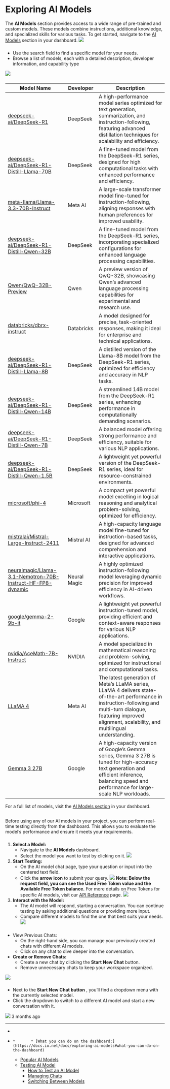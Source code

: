 # Exploring AI Models
The **AI Models** section provides access to a wide range of pre-trained and custom models. These models combine instructions, additional knowledge, and specialized skills for various tasks.
To get started, navigate to the [AI Models](https://id.io.net/ai/models) section in your dashboard.
![](https://files.readme.io/8028f22cb9afb4e77bde46b33af35b2b8e08ec44b0ed8590609a46b21de9428f-IO_Intellegence7.jpg)
### [](https://docs.io.net/docs/exploring-ai-models#what-you-can-do-on-the-dashboard)
  * Use the search field to find a specific model for your needs.
  * Browse a list of models, each with a detailed description, developer information, and capability type

![](https://files.readme.io/d92483bab5d538f00a1322da2c59d5d4316b3ec1ee41da46556971e19f4b0e92-IO_Intellegence7.jpg)
### [](https://docs.io.net/docs/exploring-ai-models#popular-ai-models)
Model Name | Developer | Description  
---|---|---  
[deepseek-ai/DeepSeek-R1](https://huggingface.co/deepseek-ai/DeepSeek-R1) | DeepSeek | A high-performance model series optimized for text generation, summarization, and instruction-following, featuring advanced distillation techniques for scalability and efficiency.  
[deepseek-ai/DeepSeek-R1-Distill-Llama-70B](https://huggingface.co/deepseek-ai/DeepSeek-R1-Distill-Llama-70B) | DeepSeek | A fine-tuned model from the DeepSeek-R1 series, designed for high computational tasks with enhanced performance and efficiency.  
[meta-llama/Llama-3.3-70B-Instruct](https://huggingface.co/unsloth/Llama-3.3-70B-Instruct) | Meta AI | A large-scale transformer model fine-tuned for instruction-following, aligning responses with human preferences for improved usability.  
[deepseek-ai/DeepSeek-R1-Distill-Qwen-32B](https://huggingface.co/deepseek-ai/DeepSeek-R1-Distill-Qwen-32B) | DeepSeek | A fine-tuned model from the DeepSeek-R1 series, incorporating specialized configurations for enhanced language processing capabilities.  
[Qwen/QwQ-32B-Preview](https://huggingface.co/Qwen/QwQ-32B-Preview) | Qwen | A preview version of QwQ-32B, showcasing Qwen’s advanced language processing capabilities for experimental and research use.  
[databricks/dbrx-instruct](https://huggingface.co/databricks/dbrx-instruct) | Databricks | A model designed for precise, task-oriented responses, making it ideal for enterprise and technical applications.  
[deepseek-ai/DeepSeek-R1-Distill-Llama-8B](https://www.google.com/url?sa=t&source=web&rct=j&opi=89978449&url=https://huggingface.co/deepseek-ai/DeepSeek-R1-Distill-Llama-8B&ved=2ahUKEwj-i7SZp7GLAxVZIxAIHRCZFmYQFnoECBkQAQ&usg=AOvVaw0-OXn4e96kxEK-L9YH4jfz) | DeepSeek | A distilled version of the Llama-8B model from the DeepSeek-R1 series, optimized for efficiency and accuracy in NLP tasks.  
[deepseek-ai/DeepSeek-R1-Distill-Qwen-14B](https://www.google.com/url?sa=t&source=web&rct=j&opi=89978449&url=https://huggingface.co/deepseek-ai/DeepSeek-R1-Distill-Qwen-14B&ved=2ahUKEwiLseCep7GLAxWTHXcKHWiuEkkQFnoECBoQAQ&usg=AOvVaw0xAf0ymzid_0RKotew0Qih) | DeepSeek | A streamlined 14B model from the DeepSeek-R1 series, enhancing performance in computationally demanding scenarios.  
[deepseek-ai/DeepSeek-R1-Distill-Qwen-7B](https://www.google.com/url?sa=t&source=web&rct=j&opi=89978449&url=https://huggingface.co/deepseek-ai/DeepSeek-R1-Distill-Qwen-7B&ved=2ahUKEwjtt8uip7GLAxV1IBAIHdAKCAsQFnoECBsQAQ&usg=AOvVaw3G3A0mvTLJtcaGth4obK7M) | DeepSeek | A balanced model offering strong performance and efficiency, suitable for various NLP applications.  
[deepseek-ai/DeepSeek-R1-Distill-Qwen-1.5B](https://www.google.com/url?sa=t&source=web&rct=j&opi=89978449&url=https://huggingface.co/deepseek-ai/DeepSeek-R1-Distill-Qwen-1.5B&ved=2ahUKEwjMhpiwp7GLAxVxKxAIHSETFkUQFnoECBUQAQ&usg=AOvVaw3dYr1_6uul3mVXltPqMRn9) | DeepSeek | A lightweight yet powerful version of the DeepSeek-R1 series, ideal for resource-constrained environments.  
[microsoft/phi-4](https://huggingface.co/microsoft/phi-4) | Microsoft | A compact yet powerful model excelling in logical reasoning and analytical problem-solving, optimized for efficiency.  
[mistralai/Mistral-Large-Instruct-2411](https://www.google.com/url?sa=t&source=web&rct=j&opi=89978449&url=https://huggingface.co/mistralai/Mistral-Large-Instruct-2411&ved=2ahUKEwia5aDoqLGLAxVgAxAIHbMzAYgQFnoECBsQAQ&usg=AOvVaw3YVUFjZzCWuzPVV1dyPq_X) | Mistral AI | A high-capacity language model fine-tuned for instruction-based tasks, designed for advanced comprehension and interactive applications.  
[neuralmagic/Llama-3.1-Nemotron-70B-Instruct-HF-FP8-dynamic](https://www.google.com/url?sa=t&source=web&rct=j&opi=89978449&url=https://huggingface.co/neuralmagic/Llama-3.1-Nemotron-70B-Instruct-HF-FP8-dynamic&ved=2ahUKEwjvvaXwqLGLAxUkFRAIHcRLAF8QFnoECBcQAQ&usg=AOvVaw0TCrSFV5-yzgRiAYipxGz3) | Neural Magic | A highly optimized instruction-following model leveraging dynamic precision for improved efficiency in AI-driven workflows.  
[google/gemma-2-9b-it](https://www.google.com/url?sa=t&source=web&rct=j&opi=89978449&url=https://huggingface.co/google/gemma-2-9b-it&ved=2ahUKEwj_-cP2qLGLAxXYQVUIHTWRDvIQFnoECBcQAQ&usg=AOvVaw0t9jhGfUZWUPVKQgPqsQ6S) | Google | A lightweight yet powerful instruction-tuned model, providing efficient and context-aware responses for various NLP applications.  
[nvidia/AceMath-7B-Instruct](https://www.google.com/url?sa=t&source=web&rct=j&opi=89978449&url=https://huggingface.co/nvidia/AceMath-7B-Instruct&ved=2ahUKEwjEqoH8qLGLAxUyPhAIHaCxKfYQFnoECBwQAQ&usg=AOvVaw2UmDDX0p6GvbTFt-6RBynR) | NVIDIA | A model specialized in mathematical reasoning and problem-solving, optimized for instructional and computational tasks.  
[LLaMA 4](https://huggingface.co/collections/meta-llama/llama-4-67f0c30d9fe03840bc9d0164) | Meta AI | The latest generation of Meta’s LLaMA series, LLaMA 4 delivers state-of-the-art performance in instruction-following and multi-turn dialogue, featuring improved alignment, scalability, and multilingual understanding.  
[Gemma 3 27B](https://huggingface.co/google/gemma-3-27b-it) | Google | A high-capacity version of Google’s Gemma series, Gemma 3 27B is tuned for high-accuracy text generation and efficient inference, balancing speed and performance for large-scale NLP workloads.  
For a full list of models, visit the [AI Models section](https://id.io.net/ai/models) in your dashboard.
## [](https://docs.io.net/docs/exploring-ai-models#testing-ai-model)
Before using any of our AI models in your project, you can perform real-time testing directly from the dashboard. This allows you to evaluate the model’s performance and ensure it meets your requirements.
### [](https://docs.io.net/docs/exploring-ai-models#how-to-test-an-ai-model)
  1. **Select a Model:**
     * Navigate to the **AI Models** dashboard.
     * Select the model you want to test by clicking on it.
![](https://files.readme.io/9d614208d882a9b3c2b0277ae8403ca9e6b1146439586522eda4004593de5a1e-IO_Intellegence8.jpg)
  2. **Start Testing:**
     * On the AI model chat page, type your question or input into the centered text field.
     * Click the **arrow icon** to submit your query.
![](https://files.readme.io/598243b365d3713baf48c88cd0b9303a3bb4f31ced291fdb89cfb262df2c5dc8-IO_Intellegence9.jpg)
**Note: Below the request field, you can see the Used Free Token value and the Available Free Token balance.** For more details on Free Tokens for specific AI models, visit our [API Reference](https://docs.io.net/reference/get-started-with-io-intelligence-api) page.
![](https://files.readme.io/0e74b4d539aadf66c25a55092701482e783580f45edc137acc4b2677c8aaa98f-IO_Intellegence10.jpg)
  3. **Interact with the Model:**
     * The AI model will respond, starting a conversation. You can continue testing by asking additional questions or providing more input.
     * Compare different models to find the one that best suits your needs.
![](https://files.readme.io/9b7d37ab0659587629afeeeeeeb1f90e341e4a317b9e82131eb8fe2ae13fb792-IO_Intellegence101.jpeg)


### [](https://docs.io.net/docs/exploring-ai-models#managing-chats)
  * View Previous Chats: 
    * On the right-hand side, you can manage your previously created chats with different AI models.
    * Click on any chat to dive deeper into the conversation.
  * **Create or Remove Chats:**
    * Create a new chat by clicking the **Start New Chat** button.
    * Remove unnecessary chats to keep your workspace organized.

![](https://files.readme.io/068743bc5aa0e1b54e26f0b99fac2986c196010dccb13c47867c6dd115258744-IO_Intellegence11.jpg)
### [](https://docs.io.net/docs/exploring-ai-models#switching-between-models)
  * Next to the **Start New Chat button** , you’ll find a dropdown menu with the currently selected model.
  * Click the dropdown to switch to a different AI model and start a new conversation with it.

![](https://files.readme.io/b4058780091bcbe0cecd98791afb6a6c0df6ffc2a61df2f56b59462ac148962b-IO_Intellegence12.jpg)
3 months ago
* * *
  * [](https://docs.io.net/docs/exploring-ai-models)
  *     *       * [What you can do on the dashboard:](https://docs.io.net/docs/exploring-ai-models#what-you-can-do-on-the-dashboard)
      * [Popular AI Models](https://docs.io.net/docs/exploring-ai-models#popular-ai-models)
    * [Testing AI Model](https://docs.io.net/docs/exploring-ai-models#testing-ai-model)
      * [How to Test an AI Model](https://docs.io.net/docs/exploring-ai-models#how-to-test-an-ai-model)
      * [Managing Chats](https://docs.io.net/docs/exploring-ai-models#managing-chats)
      * [Switching Between Models](https://docs.io.net/docs/exploring-ai-models#switching-between-models)


